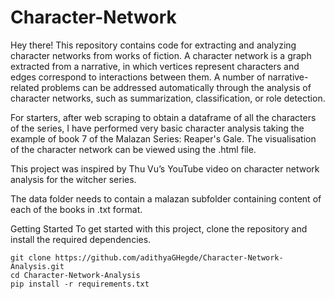 # Character-Network

Hey there! This repository contains code for extracting and analyzing character networks from works of fiction. A character network is a graph extracted from a narrative, in which vertices represent characters and edges correspond to interactions between them. A number of narrative-related problems can be addressed automatically through the analysis of character networks, such as summarization, classification, or role detection.

For starters, after web scraping to obtain a dataframe of all the characters of the series, I have performed very basic character analysis taking the example of book 7 of the Malazan Series: Reaper's Gale. The visualisation of the character network can be viewed using the .html file.

This project was inspired by Thu Vu’s YouTube video on character network analysis for the witcher series.

The data folder needs to contain a malazan subfolder containing content of each of the books in .txt format.

Getting Started
To get started with this project, clone the repository and install the required dependencies.
```
git clone https://github.com/adithyaGHegde/Character-Network-Analysis.git
cd Character-Network-Analysis
pip install -r requirements.txt
```
